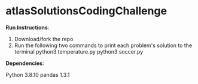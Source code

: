 # atlasSolutionsCodingChallenge

**Run Instructions**:

1) Download/fork the repo
2) Run the following two commands to print each problem's solution to the terminal
    python3 temperature.py
    python3 soccer.py


**Dependencies**:

Python 3.8.10
pandas 1.3.1  